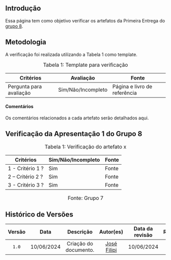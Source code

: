 ## Introdução

Essa página tem como objetivo verificar os artefatos da Primeira Entrega do [grupo 8](https://requisitos-de-software.github.io/2024.1-Consumidor.gov/).

## Metodologia

A verificação foi realizada utilizando a Tabela 1 como template.

<font size="3"><p style="text-align: center">Tabela 1: Template para verificação</p></font>

<center>

Critérios | Avaliação | Fonte
--|--|--
Pergunta para avaliação| Sim/Não/Incompleto| Página e livro de referência

</center>

#### Comentários
Os comentários relacionados a cada artefato serão detalhados aqui.




## Verificação da Apresentação 1 do Grupo 8


<font size="3"><p style="text-align: center">Tabela 1: Verificação do artefato x</p></font>

Critérios  | Sim/Não/Incompleto | Fonte
--------- | ------ | ------
1 - Critério 1 ? | Sim | Fonte
2 – Critério 2 ? | Sim | Fonte
3 - Critério 3 ? | Sim | Fonte


<font size="3"><p style="text-align: center">Fonte: Grupo 7</p></font>

## Histórico de Versões

| Versão | Data | Descrição | Autor(es) | Data da revisão | Revisor(es) |
| :--: | :--: | :--: | :--: | :--: | :--: |
|`1.0` | 10/06/2024 | Criação do documento. |[José Filipi](https://github.com/JoseFilipi) | 10/06/2024| 
